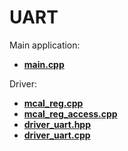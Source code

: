 # UART

Main application:

- **[main.cpp](App/Src/main.cpp)**

Driver:

- **[mcal_reg.cpp](Drivers/Inc/mcal_reg.hpp)**
- **[mcal_reg_access.cpp](Drivers/Inc/mcal_reg_access.hpp)**
- **[driver_uart.hpp](Drivers/Inc/driver_uart.hpp)**
- **[driver_uart.cpp](Drivers/Src/driver_uart.cpp)**